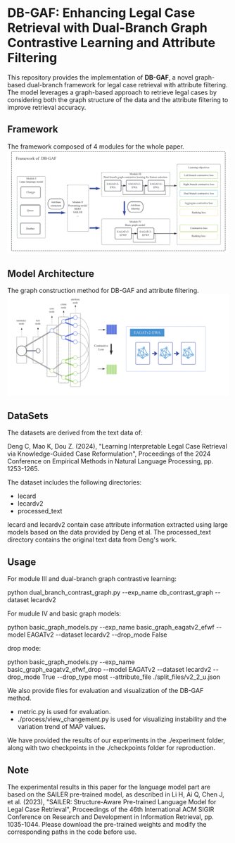 
# DB-GAF: Enhancing Legal Case Retrieval with Dual-Branch Graph Contrastive Learning and Attribute Filtering
This repository provides the implementation of **DB-GAF**, a novel graph-based dual-branch framework for legal case retrieval with attribute filtering. The model leverages a graph-based approach to retrieve legal cases by considering both the graph structure of the data and the attribute filtering to improve retrieval accuracy.


## Framework
The framework composed of 4 modules for the whole paper.
![Framework](images/framework.jpg)
## Model Architecture
The graph construction method for DB-GAF and attribute filtering.
![DB-GAF Architecture](images/db-gaf.jpg)

## DataSets

The datasets are derived from the text data of:

Deng C, Mao K, Dou Z. (2024), "Learning Interpretable Legal Case Retrieval via Knowledge-Guided Case Reformulation", Proceedings of the 2024 Conference on Empirical Methods in Natural Language Processing, pp. 1253-1265.

The dataset includes the following directories:

- lecard
- lecardv2
- processed_text

lecard and lecardv2 contain case attribute information extracted using large models based on the data provided by Deng et al. The processed_text directory contains the original text data from Deng's work.

## Usage

For module III and dual-branch graph contrastive learning:

python dual_branch_contrast_graph.py --exp_name db_contrast_graph --dataset lecardv2

For mudule IV and basic graph models:

python basic_graph_models.py --exp_name basic_graph_eagatv2_efwf --model EAGATv2 --dataset lecardv2 --drop_mode False

drop mode:

python basic_graph_models.py --exp_name basic_graph_eagatv2_efwf_drop --model EAGATv2 --dataset lecardv2 --drop_mode True --drop_type most --attribute_file ./split_files/v2_2_u.json


We also provide files for evaluation and visualization of the DB-GAF method.
- metric.py is used for evaluation.
- ./process/view_changement.py is used for visualizing instability and the variation trend of MAP values.

We have provided the results of our experiments in the ./experiment folder, along with two checkpoints in the ./checkpoints folder for reproduction.

## Note
The experimental results in this paper for the language model part are based on the SAILER pre-trained model, as described in Li H, Ai Q, Chen J, et al. (2023), "SAILER: Structure-Aware Pre-trained Language Model for Legal Case Retrieval", Proceedings of the 46th International ACM SIGIR Conference on Research and Development in Information Retrieval, pp. 1035-1044. Please download the pre-trained weights and modify the corresponding paths in the code before use.





